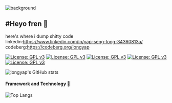 
![background]( https://drive.google.com/uc?id=1Eh5aYtqYVGAxZEP8NbLcx181u9bOwLKX)
## #Heyo fren :fox_face:
here's where i dump shitty code\
linkedin:https://www.linkedin.com/in/yap-seng-long-34360813a/ \
codeberg:https://codeberg.org/longyap

[![License: GPL v3](https://img.shields.io/badge/License-GPLv3-blue.svg)](https://www.gnu.org/licenses/gpl-3.0)
[![License: GPL v3](https://img.shields.io/badge/License-GPLv3-blue.svg)](https://www.gnu.org/licenses/gpl-3.0)
[![License: GPL v3](https://img.shields.io/badge/License-GPLv3-blue.svg)](https://www.gnu.org/licenses/gpl-3.0)
[![License: GPL v3](https://img.shields.io/badge/License-GPLv3-blue.svg)](https://www.gnu.org/licenses/gpl-3.0)
[![License: GPL v3](https://img.shields.io/badge/License-GPLv3-blue.svg)](https://www.gnu.org/licenses/gpl-3.0)



![longyap's GitHub stats](https://github-readme-stats.vercel.app/api?username=longyap&theme=gotham )  
#### Framework and Technology :rocket:
![Top Langs](https://github-readme-stats.vercel.app/api/top-langs/?username=longyap&layout=compact&theme=gotham)


